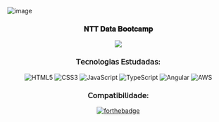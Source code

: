 ![image](https://user-images.githubusercontent.com/80232643/205412483-420042e3-9de2-4663-ae7c-9ca096deb4d9.png)

<div align="center">
<h3>𝐍𝐓𝐓 𝐃𝐚𝐭𝐚 𝐁𝐨𝐨𝐭𝐜𝐚𝐦𝐩</h3>
</div>


<div align="center">
  <div>
    <img src="https://media1.giphy.com/media/37Md3lHS7s6k2tHIp7/giphy.gif?cid=790b76113a6fbc413118139fbf91deac92a4faeb985190ad&rid=giphy.gif&ct=g" align="center">
  </div>
</div>


<div align="center">
<h3>𝖳𝖾𝖼𝗇𝗈𝗅𝗈𝗀𝗂𝖺𝗌 𝖤𝗌𝗍𝗎𝖽𝖺𝖽𝖺𝗌:</h3> 

![HTML5](https://img.shields.io/badge/html5-%23E34F26.svg?style=for-the-badge&logo=html5&logoColor=white)
![CSS3](https://img.shields.io/badge/css3-%231572B6.svg?style=for-the-badge&logo=css3&logoColor=white)
![JavaScript](https://img.shields.io/badge/javascript-%23323330.svg?style=for-the-badge&logo=javascript&logoColor=%23F7DF1E)
![TypeScript](https://img.shields.io/badge/typescript-%23007ACC.svg?style=for-the-badge&logo=typescript&logoColor=white)
![Angular](https://img.shields.io/badge/angular-%23DD0031.svg?style=for-the-badge&logo=angular&logoColor=white)
![AWS](https://img.shields.io/badge/AWS-%23FF9900.svg?style=for-the-badge&logo=amazon-aws&logoColor=white)
</div>

<div align="center">
<h3>𝖢𝗈𝗆𝗉𝖺𝗍𝗂𝖻𝗂𝗅𝗂𝖽𝖺𝖽𝖾:</h3>

[![forthebadge](https://forthebadge.com/images/badges/compatibility-club-penguin.svg)](https://forthebadge.com)
<div>


